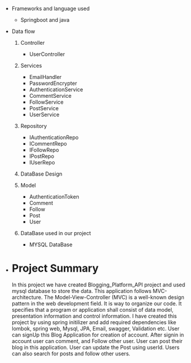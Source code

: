 * Frameworks and language used
  
    * Springboot and java
* Data flow
  1. Controller
  
     * UserController
  2. Services
 
     * EmailHandler
     * PasswordEncrypter
     * AuthenticationService
     * CommentService
     * FollowService
     * PostService
     * UserService
  3. Repository
     * IAuthenticationRepo
     * ICommentRepo
     * IFollowRepo
     * IPostRepo
     * IUserRepo
  4. DataBase Design
  5. Model
     * AuthenticationToken
     * Comment
     * Follow
     * Post
     * User
  6. DataBase used in our project
     * MYSQL DataBase 
 

* # Project Summary
   In this project we have created Blogging_Platform_API project and used mysql database to store the data. This application follows MVC-architecture. The Model-View-Controller (MVC) is a well-known design pattern in the web development field. It is way to organize our code. It specifies that a program or application shall consist of data model, presentation information and control information. I have created this project by using spring initilizer and
  add required dependencies like lombok, spring web, Mysql, JPA, Email, swagger, Validation etc. User can signUp  this Blog Application for creation of account. After signin in account user  can comment, and Follow other user.
  User can post their blog in this application. User can update the Post using userId. Users can also search for posts and follow other users.
